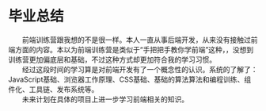 # 毕业总结
&emsp;&emsp;前端训练营跟我想的不是很一样。本人一直从事后端开发，从来没有接触过前端方面的内容。本以为前端训练营是类似于“手把把手教你学前端”这种，，没想到训练营更加偏底层和基础，不过这种方式却更加符合我的学习习惯。<br>
&emsp;&emsp;经过这段时间的学习算是对前端开发有了一个概念性的认识。系统的了解了：JavaScript基础、浏览器工作原理、CSS基础、基础的算法算法和编程训练、组件化、工具链、发布系统等。<br>
&emsp;&emsp;未来计划在具体的项目上进一步学习前端相关的知识。
